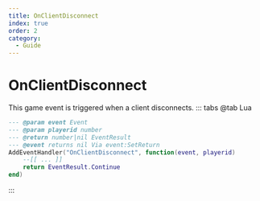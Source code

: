 ```yaml
---
title: OnClientDisconnect
index: true
order: 2
category:
  - Guide
---
```


# OnClientDisconnect
This game event is triggered when a client disconnects.
::: tabs
@tab Lua
```lua
--- @param event Event
--- @param playerid number
--- @return number|nil EventResult
--- @event returns nil Via event:SetReturn
AddEventHandler("OnClientDisconnect", function(event, playerid)
    --[[ ... ]]
    return EventResult.Continue
end)
```

:::